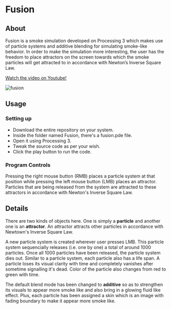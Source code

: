 # Fusion
## About
Fusion is a smoke simulation developed on Processing 3 which makes use of particle systems and additive blending for simulating smoke-like behavior. In order to make the simulation more interesting, the user has the freedom to place attractors on the screen towards which the smoke particles will get attracted to in accordance with Newton’s Inverse Square Law.

<a href="https://www.youtube.com/watch?v=L3Q1xFAgtJQ">Watch the video on Youtube!</a>

![fusion](https://user-images.githubusercontent.com/28980632/49060156-41248880-f232-11e8-80b1-d2e3a0bd72eb.png)


## Usage
### Setting up 
 - Download the entire repository on your system. 
 - Inside the folder named Fusion, there's a fusion.pde file. 
 - Open it using Processing 3. 
 - Tweak the source code as per your wish.
 - Click the play button to run the code.
 
### Program Controls
Pressing the right mouse button (RMB) places a particle system at that position while pressing the left mouse button (LMB) places an attractor. Particles that are being released from the system are attracted to these attractors in accordance with Newton's Inverse Square Law.

## Details
There are two kinds of objects here. One is simply a **particle** and another one is an **attractor**. An attractor attracts other particles in accordance with Newtown's Inverse Square Law.

A new particle system is created wherever user presses LMB. This particle system sequencially releases (i.e. one by one) a total of around 1000 particles. Once all 1000 particles have been released, the particle system dies out. Similar to a particle system, each particle also has a life span. A particle loses its visual clarity with time and completely vanishes after sometime signalling it's dead. Color of the particle also changes from red to green with time.

The default blend mode has been changed to **additive** so as to strengthen its visuals to appear more smoke like and also bring in a glowing fluid like effect. Plus, each particle has been assigned a skin which is an image with fading boundary to make it appear more smoke like.
